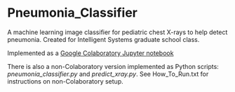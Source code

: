 # Pneumonia_Classifier
A machine learning image classifier for pediatric chest X-rays to help detect pneumonia.  Created for Intelligent Systems graduate school class.

Implemented as a [Google Colaboratory Jupyter notebook](https://colab.research.google.com/github/rmcnew/Pneumonia_Classifier/blob/master/Pneumonia_Classifier.ipynb)

There is also a non-Colaboratory version implemented as Python scripts:  *pneumonia_classifier.py* and *predict_xray.py*.  See How_To_Run.txt for instructions on non-Colaboratory setup.

